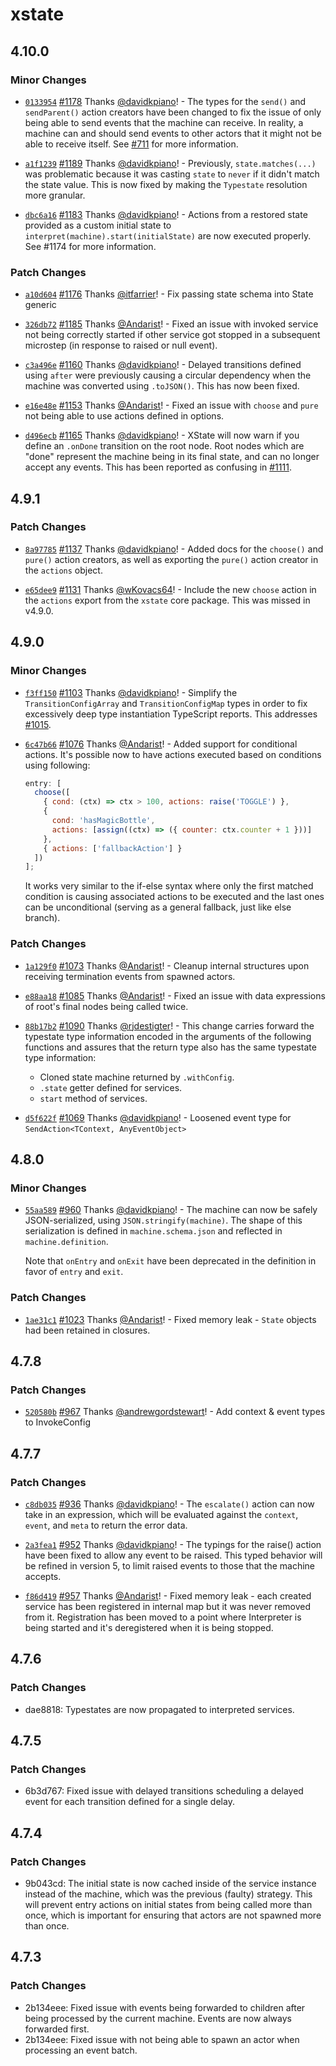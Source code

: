 # xstate

## 4.10.0

### Minor Changes

- [`0133954`](https://github.com/davidkpiano/xstate/commit/013395463b955e950ab24cb4be51faf524b0de6e) [#1178](https://github.com/davidkpiano/xstate/pull/1178) Thanks [@davidkpiano](https://github.com/davidkpiano)! - The types for the `send()` and `sendParent()` action creators have been changed to fix the issue of only being able to send events that the machine can receive. In reality, a machine can and should send events to other actors that it might not be able to receive itself. See [#711](https://github.com/davidkpiano/xstate/issues/711) for more information.

* [`a1f1239`](https://github.com/davidkpiano/xstate/commit/a1f1239e20e05e338ed994d031e7ef6f2f09ad68) [#1189](https://github.com/davidkpiano/xstate/pull/1189) Thanks [@davidkpiano](https://github.com/davidkpiano)! - Previously, `state.matches(...)` was problematic because it was casting `state` to `never` if it didn't match the state value. This is now fixed by making the `Typestate` resolution more granular.

- [`dbc6a16`](https://github.com/davidkpiano/xstate/commit/dbc6a161c068a3e12dd12452b68a66fe3f4fb8eb) [#1183](https://github.com/davidkpiano/xstate/pull/1183) Thanks [@davidkpiano](https://github.com/davidkpiano)! - Actions from a restored state provided as a custom initial state to `interpret(machine).start(initialState)` are now executed properly. See #1174 for more information.

### Patch Changes

- [`a10d604`](https://github.com/davidkpiano/xstate/commit/a10d604a6afcf39048b02be5436acdd197f16c2b) [#1176](https://github.com/davidkpiano/xstate/pull/1176) Thanks [@itfarrier](https://github.com/itfarrier)! - Fix passing state schema into State generic

* [`326db72`](https://github.com/davidkpiano/xstate/commit/326db725e50f7678af162626c6c7491e4364ec07) [#1185](https://github.com/davidkpiano/xstate/pull/1185) Thanks [@Andarist](https://github.com/Andarist)! - Fixed an issue with invoked service not being correctly started if other service got stopped in a subsequent microstep (in response to raised or null event).

- [`c3a496e`](https://github.com/davidkpiano/xstate/commit/c3a496e1f92ec27db0643fd1ddc32d683db4e751) [#1160](https://github.com/davidkpiano/xstate/pull/1160) Thanks [@davidkpiano](https://github.com/davidkpiano)! - Delayed transitions defined using `after` were previously causing a circular dependency when the machine was converted using `.toJSON()`. This has now been fixed.

* [`e16e48e`](https://github.com/davidkpiano/xstate/commit/e16e48e05e6243a3eacca58a13d3e663cd641f55) [#1153](https://github.com/davidkpiano/xstate/pull/1153) Thanks [@Andarist](https://github.com/Andarist)! - Fixed an issue with `choose` and `pure` not being able to use actions defined in options.

- [`d496ecb`](https://github.com/davidkpiano/xstate/commit/d496ecb11b26011f2382d1ce6c4433284a7b3e9b) [#1165](https://github.com/davidkpiano/xstate/pull/1165) Thanks [@davidkpiano](https://github.com/davidkpiano)! - XState will now warn if you define an `.onDone` transition on the root node. Root nodes which are "done" represent the machine being in its final state, and can no longer accept any events. This has been reported as confusing in [#1111](https://github.com/davidkpiano/xstate/issues/1111).

## 4.9.1

### Patch Changes

- [`8a97785`](https://github.com/davidkpiano/xstate/commit/8a97785055faaeb1b36040dd4dc04e3b90fa9ec2) [#1137](https://github.com/davidkpiano/xstate/pull/1137) Thanks [@davidkpiano](https://github.com/davidkpiano)! - Added docs for the `choose()` and `pure()` action creators, as well as exporting the `pure()` action creator in the `actions` object.

* [`e65dee9`](https://github.com/davidkpiano/xstate/commit/e65dee928fea60df1e9f83c82fed8102dfed0000) [#1131](https://github.com/davidkpiano/xstate/pull/1131) Thanks [@wKovacs64](https://github.com/wKovacs64)! - Include the new `choose` action in the `actions` export from the `xstate` core package. This was missed in v4.9.0.

## 4.9.0

### Minor Changes

- [`f3ff150`](https://github.com/davidkpiano/xstate/commit/f3ff150f7c50f402704d25cdc053b76836e447e3) [#1103](https://github.com/davidkpiano/xstate/pull/1103) Thanks [@davidkpiano](https://github.com/davidkpiano)! - Simplify the `TransitionConfigArray` and `TransitionConfigMap` types in order to fix excessively deep type instantiation TypeScript reports. This addresses [#1015](https://github.com/davidkpiano/xstate/issues/1015).

* [`6c47b66`](https://github.com/davidkpiano/xstate/commit/6c47b66c3289ff161dc96d9b246873f55c9e18f2) [#1076](https://github.com/davidkpiano/xstate/pull/1076) Thanks [@Andarist](https://github.com/Andarist)! - Added support for conditional actions. It's possible now to have actions executed based on conditions using following:

  ```js
  entry: [
    choose([
      { cond: (ctx) => ctx > 100, actions: raise('TOGGLE') },
      {
        cond: 'hasMagicBottle',
        actions: [assign((ctx) => ({ counter: ctx.counter + 1 }))]
      },
      { actions: ['fallbackAction'] }
    ])
  ];
  ```

  It works very similar to the if-else syntax where only the first matched condition is causing associated actions to be executed and the last ones can be unconditional (serving as a general fallback, just like else branch).

### Patch Changes

- [`1a129f0`](https://github.com/davidkpiano/xstate/commit/1a129f0f35995981c160d756a570df76396bfdbd) [#1073](https://github.com/davidkpiano/xstate/pull/1073) Thanks [@Andarist](https://github.com/Andarist)! - Cleanup internal structures upon receiving termination events from spawned actors.

* [`e88aa18`](https://github.com/davidkpiano/xstate/commit/e88aa18431629e1061b74dfd4a961b910e274e0b) [#1085](https://github.com/davidkpiano/xstate/pull/1085) Thanks [@Andarist](https://github.com/Andarist)! - Fixed an issue with data expressions of root's final nodes being called twice.

- [`88b17b2`](https://github.com/davidkpiano/xstate/commit/88b17b2476ff9a0fbe810df9d00db32c2241cd6e) [#1090](https://github.com/davidkpiano/xstate/pull/1090) Thanks [@rjdestigter](https://github.com/rjdestigter)! - This change carries forward the typestate type information encoded in the arguments of the following functions and assures that the return type also has the same typestate type information:

  - Cloned state machine returned by `.withConfig`.
  - `.state` getter defined for services.
  - `start` method of services.

* [`d5f622f`](https://github.com/davidkpiano/xstate/commit/d5f622f68f4065a2615b5a4a1caae6b508b4840e) [#1069](https://github.com/davidkpiano/xstate/pull/1069) Thanks [@davidkpiano](https://github.com/davidkpiano)! - Loosened event type for `SendAction<TContext, AnyEventObject>`

## 4.8.0

### Minor Changes

- [`55aa589`](https://github.com/davidkpiano/xstate/commit/55aa589648a9afbd153e8b8e74cbf2e0ebf573fb) [#960](https://github.com/davidkpiano/xstate/pull/960) Thanks [@davidkpiano](https://github.com/davidkpiano)! - The machine can now be safely JSON-serialized, using `JSON.stringify(machine)`. The shape of this serialization is defined in `machine.schema.json` and reflected in `machine.definition`.

  Note that `onEntry` and `onExit` have been deprecated in the definition in favor of `entry` and `exit`.

### Patch Changes

- [`1ae31c1`](https://github.com/davidkpiano/xstate/commit/1ae31c17dc81fb63e699b4b9bf1cf4ead023001d) [#1023](https://github.com/davidkpiano/xstate/pull/1023) Thanks [@Andarist](https://github.com/Andarist)! - Fixed memory leak - `State` objects had been retained in closures.

## 4.7.8

### Patch Changes

- [`520580b`](https://github.com/davidkpiano/xstate/commit/520580b4af597f7c83c329757ae972278c2d4494) [#967](https://github.com/davidkpiano/xstate/pull/967) Thanks [@andrewgordstewart](https://github.com/andrewgordstewart)! - Add context & event types to InvokeConfig

## 4.7.7

### Patch Changes

- [`c8db035`](https://github.com/davidkpiano/xstate/commit/c8db035b90a7ab4a557359d493d3dd7973dacbdd) [#936](https://github.com/davidkpiano/xstate/pull/936) Thanks [@davidkpiano](https://github.com/davidkpiano)! - The `escalate()` action can now take in an expression, which will be evaluated against the `context`, `event`, and `meta` to return the error data.

* [`2a3fea1`](https://github.com/davidkpiano/xstate/commit/2a3fea18dcd5be18880ad64007d44947cc327d0d) [#952](https://github.com/davidkpiano/xstate/pull/952) Thanks [@davidkpiano](https://github.com/davidkpiano)! - The typings for the raise() action have been fixed to allow any event to be raised. This typed behavior will be refined in version 5, to limit raised events to those that the machine accepts.

- [`f86d419`](https://github.com/davidkpiano/xstate/commit/f86d41979ed108e2ac4df63299fc16f798da69f7) [#957](https://github.com/davidkpiano/xstate/pull/957) Thanks [@Andarist](https://github.com/Andarist)! - Fixed memory leak - each created service has been registered in internal map but it was never removed from it. Registration has been moved to a point where Interpreter is being started and it's deregistered when it is being stopped.

## 4.7.6

### Patch Changes

- dae8818: Typestates are now propagated to interpreted services.

## 4.7.5

### Patch Changes

- 6b3d767: Fixed issue with delayed transitions scheduling a delayed event for each transition defined for a single delay.

## 4.7.4

### Patch Changes

- 9b043cd: The initial state is now cached inside of the service instance instead of the machine, which was the previous (faulty) strategy. This will prevent entry actions on initial states from being called more than once, which is important for ensuring that actors are not spawned more than once.

## 4.7.3

### Patch Changes

- 2b134eee: Fixed issue with events being forwarded to children after being processed by the current machine. Events are now always forwarded first.
- 2b134eee: Fixed issue with not being able to spawn an actor when processing an event batch.
